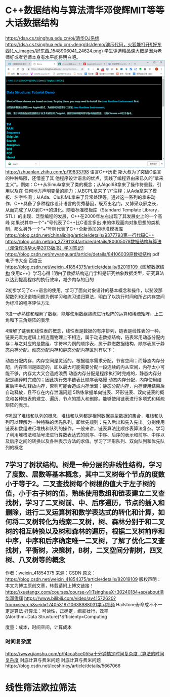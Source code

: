 # C++数据结构与算法清华邓俊辉MIT等等大话数据结构
https://dsa.cs.tsinghua.edu.cn/oj/清华OJ系统
https://dsa.cs.tsinghua.edu.cn/~deng/ds/demo/演示代码，火狐能打开![好东西](_v_images/好东西_1548906041_24624.png)
学生评选精品课大概是因为老师好或者老师本身有水平能将明白吧。
![这个怎么用](_v_images/这个怎么用_1548905806_13711.png) 
https://zhuanlan.zhihu.com/p/19833798 语言C++历史
斯大叔为了突破C语言的种种局限，还借鉴了其 他程序设计语言的优点，实践了编程界由来已久的“拿来主义”。例如：C++从Simula拿来了类的概念；从Algol68拿来了操作符重载、引用以及在 任何地方声明变量的能力；从BCPL拿来了“//”注释；从Ada拿来了模板、名字空间；从Ada、Clu和ML拿来了异常处理等。通过这一系列的拿来动 作，C++具备了多种程序设计语言的优秀基因，既系出名门，又博采众家之长，从而完成了从C到C++的进化。随着标准模板库（Standard Template Library，STL）的出现、泛型编程的发展，C++在2000年左右出现了其发展史上的一个高峰
如果说其中一个“+”号代表了C++比C语言多出 来的体现面向对象思想的类机制，那么另外一个“+”号则代表了C++全新添加的标准模板库
https://blog.csdn.net/chinaliping/article/details/9377793第一行代码C++
https://blog.csdn.net/qq_37791134/article/details/80005078数据结构与算法（邓俊辉清华大学2013版书）学习笔记1
https://blog.csdn.net/myvanguard/article/details/84106039原数据结构 pdf 电子书大全 百度云
https://blog.csdn.net/weixin_41854375/article/details/82019109《图解数据结构 使用c++》学习心得
1明白了数据结构这门学科是研究抽象数据类型，研究算法以达到提高程序的执行效率，减少内存的目的

2初步学习了c++语言的使用，学习了面向对象设计的基本概念和操作，以斐波那契数列和汉诺塔问题为例学习和练习递归算法，明白了以执行时间和所占内存空间为标准的程序评估方法

3进一步熟练和理解了数组，能够使用数组熟练进行矩阵的运算和稀疏矩阵、上三角和下三角矩阵的表示

4理解了链表和线性表的概念，线性表是数据的有序排列，链表是线性表的一种，链表元素为逻辑上相连而物理上不相连，属于动态数据结构，链表常用动态分配内存；与之对应的是数组、字符串为例的顺序表，属于静态数据结构，顺序表属于静态内存分配。动态分配内存和静态分配内存区别有以下：

动态分配内存，内存空间是灵活的，根据程序需求分配，节省空间；而静态内存分配，内存空间是固定的，即以最大可能需要分配一段连续的内从空间，内存太小可能不够，内存太大又会造成浪费
动态内存分配是程序执行时完成的，静态内存分配是编译时完成的；因此执行效率链表比顺序表略慢
动态内存分配，内存使用结束后需手动释放内存，否则可能会造成内存泄漏；静态分配内存，内存使用结束后自动释放，且不存在内存泄漏问题
5熟练掌握单向链表、环形链表、双向链表的概念和各种链表的建立、遍历、节点的插入和删除。能够使用链表进行多项式和稀疏矩阵的表示。

6巩固了堆栈和队列的概念，堆栈和队列都是相同数据类型数据的集合，堆栈和队列可以理解为一种特殊的优先队列，即优先规则：先入后出和先入先出。分别使用链表和数组进行堆栈和队列的操作，一般来讲，链表算法比顺序表算法复杂。学习了利用堆栈法和括号法进行算数表达式的前序、中序、后序的表示和前序、中序以及后序之间的转换以及各种表示方法的求值。学习了环形队列、双向队列和优先队列的概念

7学习了树状结构。树是一种分层的非线性结构，学习了度数、层数等基本概念，其中二叉树每个节点的度数小于等于2。二叉查找树每个树根的值大于左子树的值，小于右子树的值，熟练使用数组和链表建立二叉查找树，学习了二叉树前、中、后序遍历，节点的插入和删除，进行二叉运算树和数学表达式的转化和计算，如何将二叉树转化为线索二叉树，树、森林分别于和二叉树的相互转换以及树和森林的遍历，根据二叉树前序和中序，中序和后序确定唯一二叉树，了解了优化二叉查找树，平衡树，决策树，B树，二叉空间分割树，四叉树、八叉树等的概念
-------------------- 
作者：weixin_41854375 
来源：CSDN 
原文：https://blog.csdn.net/weixin_41854375/article/details/82019109 
版权声明：本文为博主原创文章，转载请附上博文链接！
https://xuetangx.com/courses/course-v1:TsinghuaX+30240184+sp/about清华邓俊辉
https://www.bilibili.com/video/av41572620?from=search&seid=17405318710638988031学习视频
Hailstone寿命成不不一定是算法
好算法：可读性，正确定，缉拿壮行，效率       
(Alorithm+Data Struvture)*Sfficienty=Computing

度量：成本，时间空间，计算成本



### 时间复杂度
https://www.jianshu.com/p/f4cca5ce055a十分钟搞定时间复杂度（算法的时间复杂度
封底计算与费米问题
封底计算与费米问题https://blog.csdn.net/iceshirley/article/details/5667066














#  线性筛法欧拉筛法
























